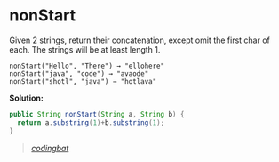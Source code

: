 # nonStart

Given 2 strings, return their concatenation, except omit the first char of each. The strings will be at least length 1.

```
nonStart("Hello", "There") → "ellohere"
nonStart("java", "code") → "avaode"
nonStart("shotl", "java") → "hotlava"
```

**Solution:**

```java
public String nonStart(String a, String b) {
  return a.substring(1)+b.substring(1);
}
```

> _[codingbat](http://codingbat.com/prob/p143825)_